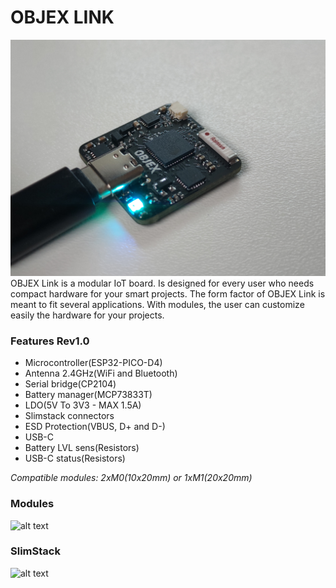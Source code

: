 # OBJEX LINK
![alt text](https://github.com/salvatoreraccardi/OBJEX_LINK/blob/main/dir/1.jpg)
OBJEX Link is a modular IoT board. Is designed for every user who needs compact hardware for your smart projects. The form factor of OBJEX Link is meant to fit several applications. With modules, the user can customize easily the hardware for your projects.

### Features Rev1.0

- Microcontroller(ESP32-PICO-D4)
- Antenna 2.4GHz(WiFi and Bluetooth)
- Serial bridge(CP2104)
- Battery manager(MCP73833T)
- LDO(5V To 3V3 - MAX 1.5A)
- Slimstack connectors
- ESD Protection(VBUS, D+ and D-)
- USB-C
- Battery LVL sens(Resistors)
- USB-C status(Resistors)

*Compatible modules: 2xM0(10x20mm) or 1xM1(20x20mm)*

### Modules
![alt text](https://github.com/salvatoreraccardi/OBJEX_LINK/blob/main/dir/2.jpg)

### SlimStack
![alt text](https://github.com/salvatoreraccardi/OBJEX_LINK/blob/main/dir/3.jpg)
